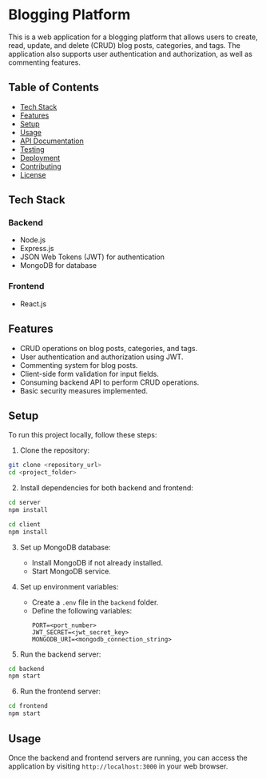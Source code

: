 # Blogging Platform

This is a web application for a blogging platform that allows users to create, read, update, and delete (CRUD) blog posts, categories, and tags. The application also supports user authentication and authorization, as well as commenting features.

## Table of Contents

- [Tech Stack](#tech-stack)
- [Features](#features)
- [Setup](#setup)
- [Usage](#usage)
- [API Documentation](#api-documentation)
- [Testing](#testing)
- [Deployment](#deployment)
- [Contributing](#contributing)
- [License](#license)

## Tech Stack

### Backend

- Node.js
- Express.js
- JSON Web Tokens (JWT) for authentication
- MongoDB for database

### Frontend

- React.js

## Features

- CRUD operations on blog posts, categories, and tags.
- User authentication and authorization using JWT.
- Commenting system for blog posts.
- Client-side form validation for input fields.
- Consuming backend API to perform CRUD operations.
- Basic security measures implemented.

## Setup

To run this project locally, follow these steps:

1. Clone the repository:

```bash
git clone <repository_url>
cd <project_folder>
```

2. Install dependencies for both backend and frontend:

```bash
cd server
npm install

cd client
npm install
```

3. Set up MongoDB database:

   - Install MongoDB if not already installed.
   - Start MongoDB service.

4. Set up environment variables:

   - Create a `.env` file in the `backend` folder.
   - Define the following variables:
     ```
     PORT=<port_number>
     JWT_SECRET=<jwt_secret_key>
     MONGODB_URI=<mongodb_connection_string>
     ```

5. Run the backend server:

```bash
cd backend
npm start
```

6. Run the frontend server:

```bash
cd frontend
npm start
```

## Usage

Once the backend and frontend servers are running, you can access the application by visiting `http://localhost:3000` in your web browser.
